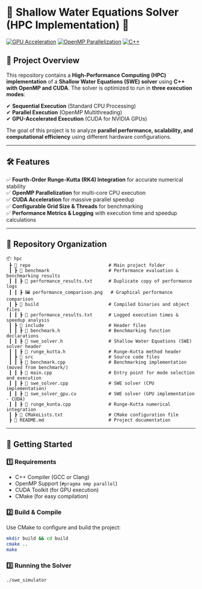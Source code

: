 # 🌊 Shallow Water Equations Solver (HPC Implementation) 🚀  

[![GPU Acceleration](https://img.shields.io/badge/GPU-Accelerated-blue)](https://developer.nvidia.com/cuda-zone)
[![OpenMP Parallelization](https://img.shields.io/badge/OpenMP-Supported-orange)](https://www.openmp.org/)
[![C++](https://img.shields.io/badge/Language-C++-blue)](https://isocpp.org/)

## 📌 Project Overview  
This repository contains a **High-Performance Computing (HPC) implementation** of a **Shallow Water Equations (SWE) solver** using **C++ with OpenMP and CUDA**. The solver is optimized to run in **three execution modes**:  

✔ **Sequential Execution** (Standard CPU Processing)  
✔ **Parallel Execution** (OpenMP Multithreading)  
✔ **GPU-Accelerated Execution** (CUDA for NVIDIA GPUs)  

The goal of this project is to analyze **parallel performance, scalability, and computational efficiency** using different hardware configurations.

---

## 🛠️ Features  
✅ **Fourth-Order Runge-Kutta (RK4) Integration** for accurate numerical stability  
✅ **OpenMP Parallelization** for multi-core CPU execution  
✅ **CUDA Acceleration** for massive parallel speedup  
✅ **Configurable Grid Size & Threads** for benchmarking  
✅ **Performance Metrics & Logging** with execution time and speedup calculations  

---

## 📁 Repository Organization  

```plaintext
📦 hpc  
 ┣ 📂 repo                             # Main project folder  
 ┃ ┣ 📂 benchmark                      # Performance evaluation & benchmarking results  
 ┃ ┃ ┣ 📜 performance_results.txt      # Duplicate copy of performance logs  
 ┃ ┃ ┣ 🖼️ performance_comparison.png   # Graphical performance comparison  
 ┃ ┣ 📂 build                          # Compiled binaries and object files  
 ┃ ┃ ┣ 📜 performance_results.txt      # Logged execution times & speedup analysis
 ┃ ┣ 📂 include                        # Header files  
 ┃ ┃ ┣ 📜 benchmark.h                  # Benchmarking function declarations  
 ┃ ┃ ┣ 📜 swe_solver.h                 # Shallow Water Equations (SWE) solver header  
 ┃ ┃ ┣ 📜 runge_kutta.h                # Runge-Kutta method header  
 ┃ ┣ 📂 src                            # Source code files  
 ┃ ┃ ┣ 📜 benchmark.cpp                # Benchmarking implementation (moved from benchmark/)  
 ┃ ┃ ┣ 📜 main.cpp                     # Entry point for mode selection and execution  
 ┃ ┃ ┣ 📜 swe_solver.cpp               # SWE solver (CPU implementation)  
 ┃ ┃ ┣ 📜 swe_solver_gpu.cu            # SWE solver (GPU implementation - CUDA)  
 ┃ ┃ ┣ 📜 runge_kunta.cpp              # Runge-Kutta numerical integration  
 ┃ ┣ 📜 CMakeLists.txt                 # CMake configuration file  
 ┣ 📜 README.md                        # Project documentation  
````

---

## 🚀 Getting Started  

### **1️⃣ Requirements**  
- C++ Compiler (GCC or Clang)  
- OpenMP Support (`#pragma omp parallel`)  
- CUDA Toolkit (for GPU execution)  
- CMake (for easy compilation)  

### **2️⃣ Build & Compile**  
Use CMake to configure and build the project:  

```bash
mkdir build && cd build
cmake ..
make
```
### **3️⃣ Running the Solver** 
```bash
./swe_simulator
```









